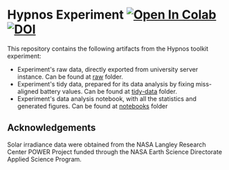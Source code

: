 # Hypnos Experiment [![Open In Colab](https://colab.research.google.com/assets/colab-badge.svg)](https://colab.research.google.com/github/hypnos-toolkit/hypnos-experiment/blob/master/notebooks/hypnos-experiment.ipynb) [![DOI](https://zenodo.org/badge/332030077.svg)](https://zenodo.org/badge/latestdoi/332030077)

This repository contains the following artifacts from the Hypnos toolkit experiment:

- Experiment's raw data, directly exported from university server instance. Can be found at [raw](./raw) folder.
- Experiment's tidy data, prepared for its data analysis by fixing miss-aligned battery values. Can be found at [tidy-data](./tidy-data) folder.
- Experiment's data analysis notebook, with all the statistics and generated figures. Can be found at [notebooks](./notebooks) folder

## Acknowledgements

Solar irradiance data were obtained from the NASA Langley Research Center POWER Project funded through the NASA Earth Science Directorate Applied Science Program.
